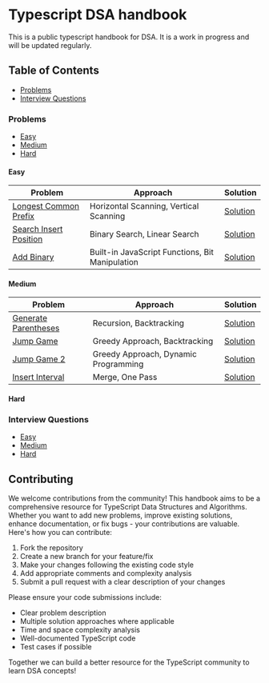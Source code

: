 # Typescript DSA handbook

This is a public typescript handbook for DSA. It is a work in progress and will be updated regularly.

## Table of Contents

- [Problems](#problems)
- [Interview Questions](#interview-questions)

### Problems
- [Easy](#easy)
- [Medium](#medium)
- [Hard](#hard)

#### Easy
| Problem | Approach | Solution |
|---------|------------|----------|
| [Longest Common Prefix](problems/easy/longest-common-prefix) | Horizontal Scanning, Vertical Scanning | [Solution](problems/easy/longest-common-prefix/index.ts) |
| [Search Insert Position](problems/easy/search-insert-position) | Binary Search, Linear Search | [Solution](problems/easy/search-insert-position/index.ts) |
| [Add Binary](problems/easy/add-binary) | Built-in JavaScript Functions, Bit Manipulation | [Solution](problems/easy/add-binary/index.ts) |

#### Medium
| Problem | Approach | Solution |
|---------|------------|----------|
| [Generate Parentheses](problems/medium/generate-parentheses) | Recursion, Backtracking | [Solution](problems/medium/generate-parentheses/index.ts) |
| [Jump Game](problems/medium/jump-game) | Greedy Approach, Backtracking | [Solution](problems/medium/jump-game/index.ts) |
| [Jump Game 2](problems/medium/jump-game-2) | Greedy Approach, Dynamic Programming | [Solution](problems/medium/jump-game-2/index.ts) |
| [Insert Interval](problems/medium/insert-interval) | Merge, One Pass | [Solution](problems/medium/insert-interval/index.ts) |

#### Hard

### Interview Questions
- [Easy](#easy)
- [Medium](#medium)
- [Hard](#hard)

## Contributing

We welcome contributions from the community! This handbook aims to be a comprehensive resource for TypeScript Data Structures and Algorithms. Whether you want to add new problems, improve existing solutions, enhance documentation, or fix bugs - your contributions are valuable. Here's how you can contribute:

1. Fork the repository
2. Create a new branch for your feature/fix
3. Make your changes following the existing code style
4. Add appropriate comments and complexity analysis
5. Submit a pull request with a clear description of your changes

Please ensure your code submissions include:
- Clear problem description
- Multiple solution approaches where applicable
- Time and space complexity analysis
- Well-documented TypeScript code
- Test cases if possible

Together we can build a better resource for the TypeScript community to learn DSA concepts!




